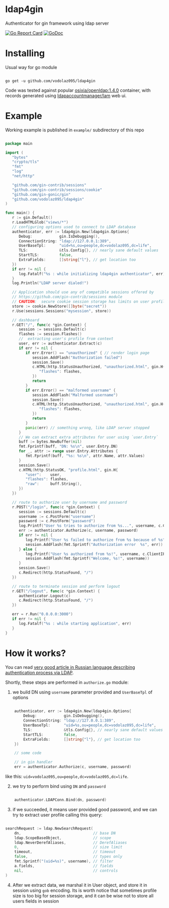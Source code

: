 # ldap4gin
Authenticator for gin framework using ldap server

[![Go Report Card](https://goreportcard.com/badge/github.com/vodolaz095/ldap4gin)](https://goreportcard.com/report/github.com/vodolaz095/ldap4gin)
[![GoDoc](https://godoc.org/github.com/vodolaz095/ldap4gin?status.svg)](https://godoc.org/github.com/vodolaz095/ldap4gin)

# Installing

Usual way for go module

```shell

go get -u github.com/vodolaz095/ldap4gin

```

Code was tested against popular [osixia/openldap:1.4.0](https://hub.docker.com/r/osixia/openldap) container,
with records generated using [ldapaccountmanager/lam](https://hub.docker.com/r/ldapaccountmanager/lam) web ui.

# Example
Working example is published in `example/` subdirectory of this repo

```go

package main

import (
   "bytes"
   "crypto/tls"
   "fmt"
   "log"
   "net/http"

   "github.com/gin-contrib/sessions"
   "github.com/gin-contrib/sessions/cookie"
   "github.com/gin-gonic/gin"
   "github.com/vodolaz095/ldap4gin"
)

func main() {
   r := gin.Default()
   r.LoadHTMLGlob("views/*")
   // configuring options used to connect to LDAP database
   authenticator, err := ldap4gin.New(ldap4gin.Options{
      Debug:            gin.IsDebugging(),
      ConnectionString: "ldap://127.0.0.1:389",
      UserBaseTpl:      "uid=%s,ou=people,dc=vodolaz095,dc=life",
      TLS:              &tls.Config{}, // nearly sane default values
      StartTLS:         false,
      ExtraFields:      []string{"l"}, // get location too
   })
   if err != nil {
      log.Fatalf("%s : while initializing ldap4gin authenticator", err)
   }
   log.Println("LDAP server dialed!")

   // Application should use any of compatible sessions offered by
   // https://github.com/gin-contrib/sessions module
   // CAUTION:  secure cookie session storage has limits on user profile size!!!
   store := cookie.NewStore([]byte("secret"))
   r.Use(sessions.Sessions("mysession", store))

   // dashboard
   r.GET("/", func(c *gin.Context) {
      session := sessions.Default(c)
      flashes := session.Flashes()
      //  extracting user's profile from context
      user, err := authenticator.Extract(c)
      if err != nil {
         if err.Error() == "unauthorized" { // render login page
            session.AddFlash("Authorization failed")
            session.Save()
            c.HTML(http.StatusUnauthorized, "unauthorized.html", gin.H{
               "flashes": flashes,
            })
            return
         }
         if err.Error() == "malformed username" {
            session.AddFlash("Malformed username")
            session.Save()
            c.HTML(http.StatusUnauthorized, "unauthorized.html", gin.H{
               "flashes": flashes,
            })
            return
         }
         panic(err) // something wrong, like LDAP server stopped
      }
      // We can extract extra attributes for user using `user.Entry`
      buff := bytes.NewBuffer(nil)
      fmt.Fprintf(buff, "DN: %s\n", user.Entry.DN)
      for _, attr := range user.Entry.Attributes {
         fmt.Fprintf(buff, "%s: %s\n", attr.Name, attr.Values)
      }
      session.Save()
      c.HTML(http.StatusOK, "profile.html", gin.H{
         "user":    user,
         "flashes": flashes,
         "raw":     buff.String(),
      })
   })

   // route to authorize user by username and password
   r.POST("/login", func(c *gin.Context) {
      session := sessions.Default(c)
      username := c.PostForm("username")
      password := c.PostForm("password")
      log.Printf("User %s tries to authorize from %s...", username, c.ClientIP())
      err := authenticator.Authorize(c, username, password)
      if err != nil {
         log.Printf("User %s failed to authorize from %s because of %s", username, c.ClientIP(), err.Error())
         session.AddFlash(fmt.Sprintf("Authorization error  %s", err))
      } else {
         log.Printf("User %s authorized from %s!", username, c.ClientIP())
         session.AddFlash(fmt.Sprintf("Welcome, %s!", username))
      }
      session.Save()
      c.Redirect(http.StatusFound, "/")
   })

   // route to terminate session and perform logout
   r.GET("/logout", func(c *gin.Context) {
      authenticator.Logout(c)
      c.Redirect(http.StatusFound, "/")
   })

   err = r.Run("0.0.0.0:3000")
   if err != nil {
      log.Fatalf("%s : while starting application", err)
   }
}

```

How it works?
============================

You can read [very good article in Russian language describing authentication process via LDAP](https://vodolaz095.life/nodejs-openldap/).

Shortly, these steps are performed in `authorize.go` module:

1. we build DN using `username` parameter provided and `UserBaseTpl` of options

```go
    
    authenticator, err := ldap4gin.New(ldap4gin.Options{
        Debug:            gin.IsDebugging(),
        ConnectionString: "ldap://127.0.0.1:389",
        UserBaseTpl:      "uid=%s,ou=people,dc=vodolaz095,dc=life",
        TLS:              &tls.Config{}, // nearly sane default values
        StartTLS:         false,
        ExtraFields:      []string{"l"}, // get location too
    })

    // some code

    // in gin handler
    err = authenticator.Authorize(c, username, password)

```

  like this: `uid=vodolaz095,ou=people,dc=vodolaz095,dc=life`.

2. we try to perform bind using `DN` and `password`

```go

    authenticator.LDAPConn.Bind(dn, password)

```

3. if we succeeded, it means user provided good password, and we can try to extract user profile calling this query:

```go

searchRequest := ldap.NewSearchRequest(
    dn,                                // base DN
    ldap.ScopeBaseObject,              // scope 
    ldap.NeverDerefAliases,            // DerefAliases
    0,                                 // size limit
    timeout,                           // timeout
    false,                             // types only
    fmt.Sprintf("(uid=%s)", username), // filter
    a.fields,                          // fields
    nil,                               // controls
)


```

4. After we extract data, we marshal it in User object, and store it in session using `gob` encoding. Its is worth notice
   that sometimes profile size is too big for session storage, and it can be wise not to store all users fields in session
   



